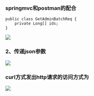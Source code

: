 ### springmvc和postman的配合
```
public class GetAdminBatchReq {
    private Long[] ids;
}
```
![](C:\Users\shengyuan.liu\Desktop\springmvc形参.jpg)





### 2、传递json参数

![](D:\技术\img\1565333460(1).png)





### curl方式发出http请求的访问方式为

![](D:\技术\img\1565334231.png)

